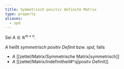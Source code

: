```yaml
---
title: Symmetrisch positiv definite Matrix
type: property
aliases:
  - spd
---
```


Sei $A \in \mathbb{R}^{m \times n}$.

$A$ heißt *symmetrisch positiv Definit* bzw. *spd*, falls
- $A$ [[zettel/Matrix/Symmetrische Matrix|symmetrisch]]
- $A$ [[zettel/Matrix/Indefinitheit#^q|positv Definit]]